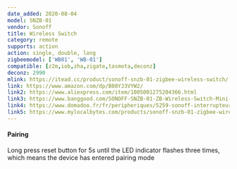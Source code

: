 ```yaml
---
date_added: 2020-08-04
model: SNZB-01
vendor: Sonoff
title: Wireless Switch
category: remote
supports: action
action: single, double, long
zigbeemodel: ['WB01', 'WB-01']
compatible: [z2m,iob,zha,zigate,tasmota,deconz]
deconz: 2990
mlink: https://itead.cc/product/sonoff-snzb-01-zigbee-wireless-switch/
link: https://www.amazon.com/dp/B08YJ3VYW2/
link2: https://www.aliexpress.com/item/1005001275204366.html
link3: https://www.banggood.com/SONOFF-SNZB-01-ZB-Wireless-Switch-Mini-Size-Link-ZB-Bridge-with-WiFi-Devices-Make-Them-Smarter-via-eWeLink-APP-IFTTT-p-1716000.html
link4: https://www.domadoo.fr/fr/peripheriques/5259-sonoff-interrupteur-sans-fil-zigbee-30.html
link5: https://www.mylocalbytes.com/products/sonoff-snzb-01-zigbee-wireless-switch
---
```


#### Pairing
Long press reset button for 5s until the LED indicator flashes three times, which means the device has entered pairing mode
